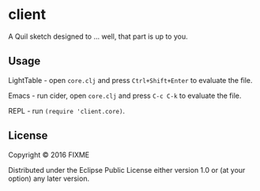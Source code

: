 # client

A Quil sketch designed to ... well, that part is up to you.

## Usage

LightTable - open `core.clj` and press `Ctrl+Shift+Enter` to evaluate the file.

Emacs - run cider, open `core.clj` and press `C-c C-k` to evaluate the file.

REPL - run `(require 'client.core)`.

## License

Copyright © 2016 FIXME

Distributed under the Eclipse Public License either version 1.0 or (at
your option) any later version.
